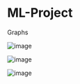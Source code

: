 # ML-Project

Graphs

![image](https://user-images.githubusercontent.com/78720027/201937156-8af8b7ee-f3d5-4a07-89e7-c7d6ca8435c1.png)

![image](https://user-images.githubusercontent.com/78720027/201937186-f71de452-0fc5-4261-bd09-025c76302128.png)

![image](https://user-images.githubusercontent.com/78720027/201937199-ae48db13-914b-4f3e-bf9d-86f8fb61117d.png)
